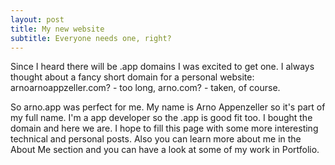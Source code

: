```yaml
---
layout: post
title: My new website
subtitle: Everyone needs one, right?
---
```


Since I heard there will be .app domains I was excited to get one. I always thought about a fancy short domain for a personal website: arnoarnoappzeller.com? - too long, arno.com? - taken, of course.

So arno.app was perfect for me. My name is Arno Appenzeller so it's part of my full name. I'm a app developer so the .app is good fit too.
I bought the domain and here we are. I hope to fill this page with some more interesting technical and personal posts. Also you can learn more about me in the About Me section and you can have a look at some of my work in Portfolio.
